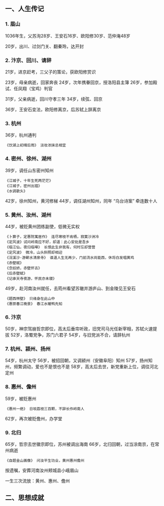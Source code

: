 
## 一、人生传记

### 1. 眉山

1036年生，父苏洵28岁、王安石16岁、欧阳修30岁、范仲淹48岁

20岁，出川、过剑门关、翻秦玲，达开封


### 2. 汴京、回川、请辞

21岁，进京赶考，三父子的策论，获欧阳修赏识

23岁，母亲病逝，回家奔丧
24岁，次年携眷回京，授洛阳县主簿
26岁，参加殿试、任凤翔（宝鸡）判官

31岁，父亲病逝，回川守孝三年
34岁，续弦、回京

36岁，王安石变法，欧阳修离京，后苏轼上辞离京

### 3. 杭州

36岁，杭州通判

	《饮湖上初晴后雨》 淡妆浓抹总相宜

### 4. 密州、徐州、湖州

39岁，调任山东密州知州

	《江城子，十年生死两茫茫》
	《江城子，密州出猎》
	《水调歌头》

42岁，徐州知州，黄河修梯
44岁，调任湖州知州，同年 “乌台诗案” 牵连数十人

### 5. 黄州、汝州、湖州

44岁，被贬黄州团练副使，低微无实权

	《卜算子，定惠院寓居作》 连尽寒枝不肯栖，寂寞沙洲冷
	《定风波》试问岭南应不好，却道：此心安处是吾乡
	《临江仙，夜归临嗥》 长恨此生非我有，何时忘却营营
	《定风波》 微冷，山头斜照却相迎
	《浣溪沙·游蕲水清泉寺》 谁道人生无再少，门前流水尚能西，休将白发唱黄鸡
	《赤壁赋》
	《念奴娇，赤壁怀古》
	《后赤壁赋》
	《记承天寺夜游，怀民亦未寝》

49岁，赴河南汝州就任，去筠州看望苏辙并游庐山、到金陵见王安石

	《题西林壁》 只缘身在此山中
	《惠崇春江晚景》 春江水暖鸭先知

### 6. 汴京

50岁，神宗驾崩哲宗即位，高太后垂帘听政，旧党司马光任新宰相，苏轼火速提拔
52岁，洛蜀党争，苏门六君子
54岁，与旧党派不合，请辞杭州

### 7. 杭州、颍州、扬州

54岁，杭州太守
56岁，被招回朝，又调颍州（安徽阜阳）知州
57岁，扬州知州，频繁调动，爱也不是恨也不是
58岁，高太后去世，新党重新上位，调往河北定州

### 8. 惠州、儋州

59岁，被贬惠州

	《惠州一绝》 日啖荔枝三百颗，不辞长作岭南人

62岁，再次被贬儋州，办学堂

### 9. 北归

65岁，哲宗去世徽宗即位，苏州被调出海南
66岁，北归回朝，过当涂南京，在常州病逝

	《自题金山画像》 问汝平生功业，黄州惠州儋州

按遗嘱，安葬河南汝州颊城县小峨眉山

一生三次流放：黄州、惠州、儋州



## 二、思想成就

